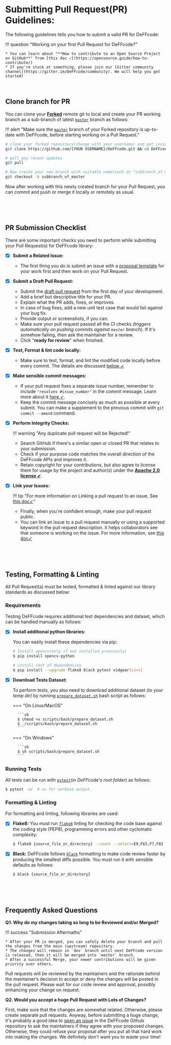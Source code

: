 <!--
===============================================
DeFFcode library source-code is deployed under the Apache 2.0 License:

Copyright (c) 2021 Abhishek Thakur(@abhiTronix) <abhi.una12@gmail.com>

Licensed under the Apache License, Version 2.0 (the "License");
you may not use this file except in compliance with the License.
You may obtain a copy of the License at

   http://www.apache.org/licenses/LICENSE-2.0

Unless required by applicable law or agreed to in writing, software
distributed under the License is distributed on an "AS IS" BASIS,
WITHOUT WARRANTIES OR CONDITIONS OF ANY KIND, either express or implied.
See the License for the specific language governing permissions and
limitations under the License.
===============================================
-->

# Submitting Pull Request(PR) Guidelines:


The following guidelines tells you how to submit a valid PR for DeFFcode:

!!! question "Working on your first Pull Request for DeFFcode?" 

    * You can learn about "**How to contribute to an Open Source Project on GitHub**" from [this doc ➶](https://opensource.guide/how-to-contribute/)
    * If you're stuck at something, please join our [Gitter community channel](https://gitter.im/DeFFcode/community). We will help you get started!

&nbsp; 

## Clone branch for PR

You can clone your [**Forked**](https://docs.github.com/en/free-pro-team@latest/github/getting-started-with-github/fork-a-repo) remote git to local and create your PR working branch as a sub-branch of latest [`master`](https://github.com/abhiTronix/deffcode/tree/master) branch as follows:

!!! alert "Make sure the [`master`](https://github.com/abhiTronix/deffcode/tree/master) branch of your Forked repository is up-to-date with DeFFcode, before starting working on a Pull Request."

```sh
# clone your forked repository(change with your username) and get inside
git clone https://github.com/{YOUR USERNAME}/DeFFcode.git && cd DeFFcode

# pull any recent updates
git pull

# Now create your new branch with suitable name(such as "subbranch_of_master")
git checkout -b subbranch_of_master
```

Now after working with this newly created branch for your Pull Request, you can commit and push or merge it locally or remotely as usual.

&nbsp; 

&nbsp; 

## PR Submission Checklist

There are some important checks you need to perform while submitting your Pull Request(s) for DeFFcode library:

- [x] **Submit a Related Issue:**
  
  * The first thing you do is submit an issue with a [proposal template](https://github.com/abhiTronix/deffcode/issues/new?labels=issue%3A+proposal&template=proposal.md) for your work first and then work on your Pull Request.


- [x] **Submit a Draft Pull Request:**

  * Submit the [draft pull request](https://github.blog/2019-02-14-introducing-draft-pull-requests/) from the first day of your development.
  * Add a brief but descriptive title for your PR.
  * Explain what the PR adds, fixes, or improves.
  * In case of bug fixes, add a new unit test case that would fail against your bug fix.
  * Provide output or screenshots, if you can.
  * Make sure your pull request passed all the CI checks _(triggers automatically on pushing commits against `master` branch)_. If it's somehow failing, then ask the maintainer for a review.
  * Click "**ready for review**" when finished.

- [x] **Test, Format & lint code locally:**

  * Make sure to test, format, and lint the modified code locally before every commit. The details are discussed [below ➶](#formatting-linting)

- [x] **Make sensible commit messages:**

  * If your pull request fixes a separate issue number, remember to include `"resolves #issue_number"` in the commit message. Learn more about it [here ➶](https://help.github.com/articles/closing-issues-using-keywords/).
  * Keep the commit message concisely as much as possible at every submit. You can make a supplement to the previous commit with `git commit --amend` command.

- [x] **Perform Integrity Checks:** 

    !!! warning "Any duplicate pull request will be Rejected!"

  * Search GitHub if there's a similar open or closed PR that relates to your submission.
  * Check if your purpose code matches the overall direction of the DeFFcode APIs and improves it.
  * Retain copyright for your contributions, but also agree to license them for usage by the project and author(s) under the [**Apache 2.0 license ➶**](https://github.com/abhiTronix/deffcode/blob/master/LICENSE).

- [x] **Link your Issues:**

    !!! tip "For more information on Linking a pull request to an issue, See [this doc➶](https://docs.github.com/en/github/managing-your-work-on-github/linking-a-pull-request-to-an-issue)"

  * Finally, when you're confident enough, make your pull request public. 
  * You can link an issue to a pull request manually or using a supported keyword in the pull request description. It helps collaborators see that someone is working on the issue. For more information, see [this doc➶](https://docs.github.com/en/issues/tracking-your-work-with-issues/linking-a-pull-request-to-an-issue)

&nbsp; 

&nbsp; 

## Testing, Formatting & Linting

All Pull Request(s) must be tested, formatted & linted against our library standards as discussed below:

### Requirements

Testing DeFFcode requires additional test dependencies and dataset, which can be handled manually as follows:

- [x] **Install additional python libraries:**
  
    You can easily install these dependencies via pip:

    ```sh
    # Install opencv(only if not installed previously)
    $ pip install opencv-python

    # install rest of dependencies
    $ pip install --upgrade flake8 black pytest vidgear[core]
    ```

- [x] **Download Tests Dataset:** 

    To perform tests, you also need to download additional dataset *(to your temp dir)* by running [`prepare_dataset.sh`](https://github.com/abhiTronix/deffcode/blob/master/scripts/bash/prepare_dataset.sh)  bash script as follows:

    === "On Linux/MacOS"

        ```sh
        $ chmod +x scripts/bash/prepare_dataset.sh
        $ ./scripts/bash/prepare_dataset.sh
        ```

    === "On Windows"

        ```sh
        $ sh scripts/bash/prepare_dataset.sh
        ```

### Running Tests

All tests can be run with [`pytest`](https://docs.pytest.org/en/stable/)(*in DeFFcode's root folder*) as follows:

   ```sh
   $ pytest -sv  #-sv for verbose output.
   ```

### Formatting & Linting

For formatting and linting, following libraries are used:

- [x] **Flake8:** You must run [`flake8`](https://flake8.pycqa.org/en/latest/manpage.html) linting for checking the code base against the coding style (PEP8), programming errors and other cyclomatic complexity:

    ```sh
    $ flake8 {source_file_or_directory} --count --select=E9,F63,F7,F82 --show-source --statistics
    ```

- [x] **Black:**  DeFFcode follows [`black`](https://github.com/psf/black) formatting to make code review faster by producing the smallest diffs possible. You must run it with sensible defaults as follows: 

    ```sh
    $ black {source_file_or_directory}
    ```

&nbsp; 

&nbsp; 

## Frequently Asked Questions


**Q1. Why do my changes taking so long to be Reviewed and/or Merged?**

!!! success "Submission Aftermaths"

    * After your PR is merged, you can safely delete your branch and pull the changes from the main (upstream) repository.
    * The changes will remain in `dev` branch until next DeFFcode version is released, then it will be merged into `master` branch.
    * After a successful Merge, your newer contributions will be given priority over others. 

Pull requests will be reviewed by the maintainers and the rationale behind the maintainer’s decision to accept or deny the changes will be posted in the pull request. Please wait for our code review and approval, possibly enhancing your change on request.


**Q2. Would you accept a huge Pull Request with Lots of Changes?**

First, make sure that the changes are somewhat related. Otherwise, please create separate pull requests. Anyway, before submitting a huge change, it's probably a good idea to [open an issue](../../contribution/issue) in the DeFFcode Github repository to ask the maintainers if they agree with your proposed changes. Otherwise, they could refuse your proposal after you put all that hard work into making the changes. We definitely don't want you to waste your time!

&nbsp; 